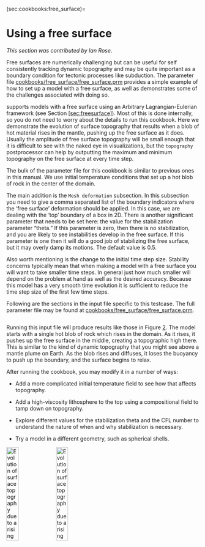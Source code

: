 (sec:cookbooks:free_surface)=
# Using a free surface

*This section was contributed by Ian Rose*.

Free surfaces are numerically challenging but can be useful for self
consistently tracking dynamic topography and may be quite important as a
boundary condition for tectonic processes like subduction. The parameter file
[cookbooks/free_surface/free_surface.prm] provides a simple example of how
to set up a model with a free surface, as well as demonstrates some of the
challenges associated with doing so.

supports models with a free surface using an Arbitrary Lagrangian-Eulerian
framework (see Section&nbsp;[\[sec:freesurface\]][1]). Most of this is done
internally, so you do not need to worry about the details to run this
cookbook. Here we demonstrate the evolution of surface topography that results
when a blob of hot material rises in the mantle, pushing up the free surface
as it does. Usually the amplitude of free surface topography will be small
enough that it is difficult to see with the naked eye in visualizations, but
the `topography` postprocessor can help by outputting the maximum and minimum
topography on the free surface at every time step.

The bulk of the parameter file for this cookbook is similar to previous ones
in this manual. We use initial temperature conditions that set up a hot blob
of rock in the center of the domain.

The main addition is the `Mesh deformation` subsection. In this subsection you
need to give a comma separated list of the boundary indicators where the
&lsquo;free surface&rsquo; deformation should be applied. In this case, we are
dealing with the &lsquo;top&rsquo; boundary of a box in 2D. There is another
significant parameter that needs to be set here: the value for the
stabilization parameter &ldquo;theta.&rdquo; If this parameter is zero, then
there is no stabilization, and you are likely to see instabilities develop in
the free surface. If this parameter is one then it will do a good job of
stabilizing the free surface, but it may overly damp its motions. The default
value is 0.5.

Also worth mentioning is the change to the initial time step size. Stability
concerns typically mean that when making a model with a free surface you will
want to take smaller time steps. In general just how much smaller will depend
on the problem at hand as well as the desired accuracy. Because this model has
a very smooth time evolution it is sufficient to reduce the time step size of
the first few time steps.

Following are the sections in the input file specific to this testcase. The
full parameter file may be found at
[cookbooks/free_surface/free_surface.prm].

``` prmfile
```

Running this input file will produce results like those in Figure&nbsp;[2].
The model starts with a single hot blob of rock which rises in the domain. As
it rises, it pushes up the free surface in the middle, creating a topographic
high there. This is similar to the kind of dynamic topography that you might
see above a mantle plume on Earth. As the blob rises and diffuses, it loses
the buoyancy to push up the boundary, and the surface begins to relax.

After running the cookbook, you may modify it in a number of ways:

-   Add a more complicated initial temperature field to see how that affects
    topography.

-   Add a high-viscosity lithosphere to the top using a compositional field to
    tamp down on topography.

-   Explore different values for the stabilization theta and the CFL number to
    understand the nature of when and why stabilization is necessary.

-   Try a model in a different geometry, such as spherical shells.

<img src="cookbooks/free_surface/doc/free_surface_blob.png" title="fig:" id="fig:freesurface" style="height:25.0%" alt="Evolution of surface topography due to a rising blob. On the left is a snapshot of the model setup. The right shows the value of the highest topography in the domain over 18 Myr of model time. The topography peaks at 167 meters after 5.5 Myr. This cookbook may be run with the cookbooks/free_surface/free_surface.prm input file." />
<img src="cookbooks/free_surface/doc/free_surface_topography.png" title="fig:" id="fig:freesurface" style="height:25.0%" alt="Evolution of surface topography due to a rising blob. On the left is a snapshot of the model setup. The right shows the value of the highest topography in the domain over 18 Myr of model time. The topography peaks at 167 meters after 5.5 Myr. This cookbook may be run with the cookbooks/free_surface/free_surface.prm input file." />

  [cookbooks/free_surface/free_surface.prm]: cookbooks/free_surface/free_surface.prm
  [1]: #sec:freesurface
  [2]: #fig:freesurface
